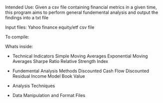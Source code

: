 Intended Use: Given a csv file containing financial metrics in a given time, this program aims to 
perform general fundemental analysis and output the findings into a txt file

Input files: Yahoo finance equity/etf csv file 

To compile: <still to come>

Whats inside:
- Technical Indicators
	Simple Moving Averages
	Exponential Moving Averages
	Sharpe Ratio
	Relative Strength Index
	
- Fundemental Analysis Methods
	Discounted Cash Flow
	Discounted Residual Income Model
	Book Value
- Analysis Techniques
- Data Manipulation and Format Files 

